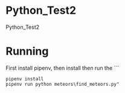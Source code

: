 # Python_Test2
Python_Test2

# Running


First install pipenv, then install then run the ```


```
pipenv install
pipenv run python meteors\find_meteors.py"
```
